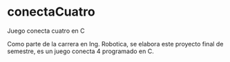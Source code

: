 # conectaCuatro
Juego conecta cuatro en C

Como parte de la carrera en Ing. Robotica, se elabora este proyecto final de semestre, es un juego conecta 4 programado en C.
